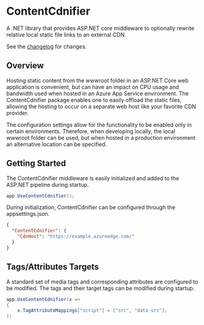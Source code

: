# ContentCdnifier
A .NET library that provides ASP.NET core middleware to optionally rewrite relative local static file links to an external CDN.

See the [changelog](CHANGELOG.md) for changes.

## Overview
Hosting static content from the wwwroot folder in an ASP.NET Core web application is convenient, but can have an impact on CPU usage and bandwidth used when hosted in an Azure App Service environment. The ContentCdnifier package enables one to easily offload the static files, allowing the hosting to occur on a separate web host like your favorite CDN provider.

The configuration settings allow for the functionality to be enabled only in certain environments. Therefore, when developing locally, the local wwwroot folder can be used, but when hosted in a production environment an alternative location can be specified.

## Getting Started
The ContentCdnifier middleware is easily initialized and added to the ASP.NET pipeline during startup.

```csharp
app.UseContentCdnifier();
```

During initialization, ContentCdnifier can be configured through the appsettings.json.
```json
{
  "ContentCdnifier": {
    "CdnHost": "https://example.azureedge.com/"
  }
}
```

## Tags/Attributes Targets
A standard set of media tags and corresponding attributes are configured to be modified. The tags and their target tags can be modified during startup.

```csharp
app.UseContentCdnifier(x =>
{
    x.TagAttributeMappings["script"] = ["src", "data-src"];
);
```